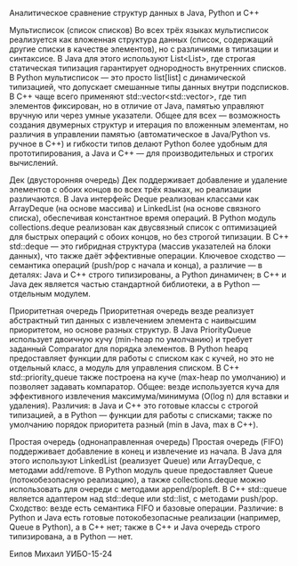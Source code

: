 Аналитическое сравнение структур данных в Java, Python и C++

Мультисписок (список списков)
Во всех трёх языках мультисписок реализуется как вложенная структура данных (список, содержащий другие списки в качестве элементов), но с различиями в типизации и синтаксисе. В Java для этого используют List<List<T>>, где строгая статическая типизация гарантирует однородность внутренних списков. В Python мультисписок — это просто list[list] с динамической типизацией, что допускает смешанные типы данных внутри подсписков. В C++ чаще всего применяют std::vector<std::vector<T>>, где тип элементов фиксирован, но в отличие от Java, памятью управляют вручную или через умные указатели. Общее для всех — возможность создания двумерных структур и итерация по вложенным элементам, но различия в управлении памятью (автоматическое в Java/Python vs. ручное в C++) и гибкости типов делают Python более удобным для прототипирования, а Java и C++ — для производительных и строгих вычислений.

Дек (двусторонняя очередь)
Дек поддерживает добавление и удаление элементов с обоих концов во всех трёх языках, но реализации различаются. В Java интерфейс Deque реализован классами как ArrayDeque (на основе массива) и LinkedList (на основе связного списка), обеспечивая константное время операций. В Python модуль collections.deque реализован как двусвязный список с оптимизацией для быстрых операций с обоих концов, но без строгой типизации. В C++ std::deque — это гибридная структура (массив указателей на блоки данных), что также даёт эффективные операции. Ключевое сходство — семантика операций (push/pop с начала и конца), а различие — в деталях: Java и C++ строго типизированы, а Python динамичен; в C++ и Java дек является частью стандартной библиотеки, а в Python — отдельным модулем.

Приоритетная очередь
Приоритетная очередь везде реализует абстрактный тип данных с извлечением элемента с наивысшим приоритетом, но основе разных структур. В Java PriorityQueue использует двоичную кучу (min-heap по умолчанию) и требует заданный Comparator для порядка элементов. В Python heapq предоставляет функции для работы с списком как с кучей, но это не отдельный класс, а модуль для управления списком. В C++ std::priority_queue также построена на куче (max-heap по умолчанию) и позволяет задавать компаратор. Общее: везде используется куча для эффективного извлечения максимума/минимума (O(log n) для вставки и удаления). Различия: в Java и C++ это готовые классы с строгой типизацией, а в Python — функции для работы с списками; также по умолчанию порядок приоритета разный (min в Java, max в C++).

Простая очередь (однонаправленная очередь)
Простая очередь (FIFO) поддерживает добавление в конец и извлечение из начала. В Java для этого используют LinkedList (реализует Queue) или ArrayDeque, с методами add/remove. В Python модуль queue предоставляет Queue (потокобезопасную реализацию), а также collections.deque можно использовать для очереди с методами append/popleft. В C++ std::queue является адаптером над std::deque или std::list, с методами push/pop. Сходство: везде есть семантика FIFO и базовые операции. Различие: в Python и Java есть готовые потокобезопасные реализации (например, Queue в Python), а в C++ нет; также в C++ и Java очередь строго типизирована, а в Python — нет.

Еипов Михаил УИБО-15-24
